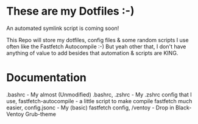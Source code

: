 # These are my Dotfiles :-)
An automated symlink script is coming soon!

This Repo will store my dotfiles, config files & some random scripts I use often like the Fastfetch Autocompile :-)
But yeah other that, I don't have anything of value to add besides that automation & scripts are KING.


# Documentation

.bashrc - My almost (Unmodified) .bashrc,
.zshrc - My .zshrc config that I use,
fastfetch-autocompile - a little script to make compile fastfetch much easier,
config.jsonc - My (basic) fastfetch config,
/ventoy - Drop in Black-Ventoy Grub-theme
